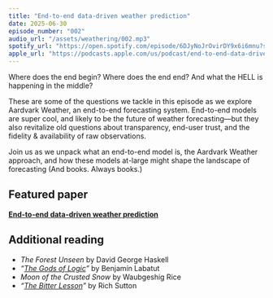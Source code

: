 ```yaml
---
title: "End-to-end data-driven weather prediction"
date: 2025-06-30
episode_number: "002"
audio_url: "/assets/weathering/002.mp3"
spotify_url: "https://open.spotify.com/episode/6DJyNoJrOvirDY9x6i6mnu?si=AoTu0pZXTX2n9xJOApBYSA"
apple_url: "https://podcasts.apple.com/us/podcast/end-to-end-data-driven-weather-prediction/id1820085883?i=1000715191844"
---
```


Where does the end begin? Where does the end end? And what the HELL is happening in the middle?

These are some of the questions we tackle in this episode as we explore Aardvark Weather, an end-to-end forecasting system. End-to-end models are super cool, and likely to be the future of weather forecasting—but they also revitalize old questions about transparency, end-user trust, and the fidelity & availability of raw observations.

Join us as we unpack what an end-to-end model is, the Aardvark Weather approach, and how these models at-large might shape the landscape of forecasting (And books. Always books.)

## Featured paper

[**End-to-end data-driven weather prediction**](https://www.nature.com/articles/s41586-025-08897-0)

## Additional reading

- *The Forest Unseen* by David George Haskell  
- *“[The Gods of Logic](https://harpers.org/archive/2024/07/the-gods-of-logic-benjamin-labatut-ai/)”* by Benjamín Labatut  
- *Moon of the Crusted Snow* by Waubgeshig Rice  
- *“[The Bitter Lesson](http://www.incompleteideas.net/IncIdeas/BitterLesson.html)”* by Rich Sutton  
